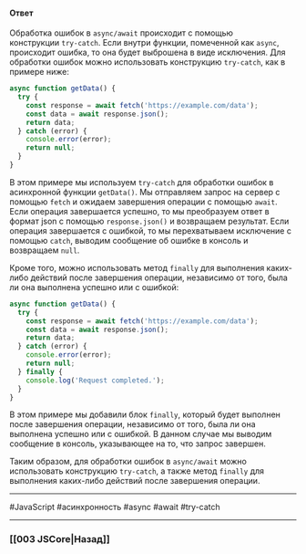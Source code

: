 #### Ответ

Обработка ошибок в `async/await` происходит с помощью конструкции `try-catch`. Если внутри функции, помеченной как `async`, происходит ошибка, то она будет выброшена в виде исключения. Для обработки ошибок можно использовать конструкцию `try-catch`, как в примере ниже:

```javascript
async function getData() {
  try {
    const response = await fetch('https://example.com/data');
    const data = await response.json();
    return data;
  } catch (error) {
    console.error(error);
    return null;
  }
}
```

В этом примере мы используем `try-catch` для обработки ошибок в асинхронной функции `getData()`. Мы отправляем запрос на сервер с помощью `fetch` и ожидаем завершения операции с помощью `await`. Если операция завершается успешно, то мы преобразуем ответ в формат json с помощью `response.json()` и возвращаем результат. Если операция завершается с ошибкой, то мы перехватываем исключение с помощью `catch`, выводим сообщение об ошибке в консоль и возвращаем `null`.

Кроме того, можно использовать метод `finally` для выполнения каких-либо действий после завершения операции, независимо от того, была ли она выполнена успешно или с ошибкой:

```javascript
async function getData() {
  try {
    const response = await fetch('https://example.com/data');
    const data = await response.json();
    return data;
  } catch (error) {
    console.error(error);
    return null;
  } finally {
    console.log('Request completed.');
  }
}
```

В этом примере мы добавили блок `finally`, который будет выполнен после завершения операции, независимо от того, была ли она выполнена успешно или с ошибкой. В данном случае мы выводим сообщение в консоль, указывающее на то, что запрос завершен.

Таким образом, для обработки ошибок в `async/await` можно использовать конструкцию `try-catch`, а также метод `finally` для выполнения каких-либо действий после завершения операции.

___
 #JavaScript #асинхронность #async #await #try-catch 

___

### [[003 JSCore|Назад]]
